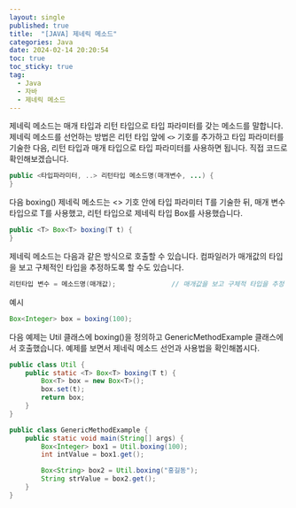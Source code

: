 ```yaml
---
layout: single
published: true
title:  "[JAVA] 제네릭 메소드"
categories: Java
date: 2024-02-14 20:20:54
toc: true
toc_sticky: true
tag:   
  - Java
  - 자바
  - 제네릭 메소드 
---
```


제네릭 메소드는 매개 타입과 리턴 타입으로 타입 파라미터를 갖는 메소드를 말합니다. 제네릭 메소드를 선언하는 방법은 리턴 타입 앞에 `<>` 기호를 추가하고 타입 파라미터를 기술한 다음, 리턴 타입과 매개 타입으로 타입 파라미터를 사용하면 됩니다. 직접 코드로 확인해보겠습니다.

```java
public <타입파라미터, ..> 리턴타입 메소드명(매개변수, ...) {
}
```

다음 boxing() 제네릭 메소드는 <> 기호 안에 타입 파라미터 T를 기술한 뒤, 매개 변수 타입으로 T를 사용했고, 리턴 타입으로 제네릭 타입 Box<T>를 사용했습니다.

```java
public <T> Box<T> boxing(T t) {
}
```

제네릭 메소드는 다음과 같은 방식으로 호출할 수 있습니다. 컴파일러가 매개값의 타입을 보고 구체적인 타입을 추정하도록 할 수도 있습니다. 

```java
리턴타입 변수 = 메소드명(매개값);              // 매개값을 보고 구체적 타입을 추정 
```

예시

```java
Box<Integer> box = boxing(100);
```

다음 예제는 Util 클래스에 boxing()을 정의하고 GenericMethodExample 클래스에서 호출했습니다. 
예제를 보면서 제네릭 메소드 선언과 사용법을 확인해봅시다.

```java
public class Util {
	public static <T> Box<T> boxing(T t) {
		Box<T> box = new Box<T>();
		box.set(t);
		return box;
	}
}
```

```java
public class GenericMethodExample {
    public static void main(String[] args) {
        Box<Integer> box1 = Util.boxing(100);
        int intValue = box1.get();

        Box<String> box2 = Util.boxing("홍길동");
        String strValue = box2.get();
    }
}
```